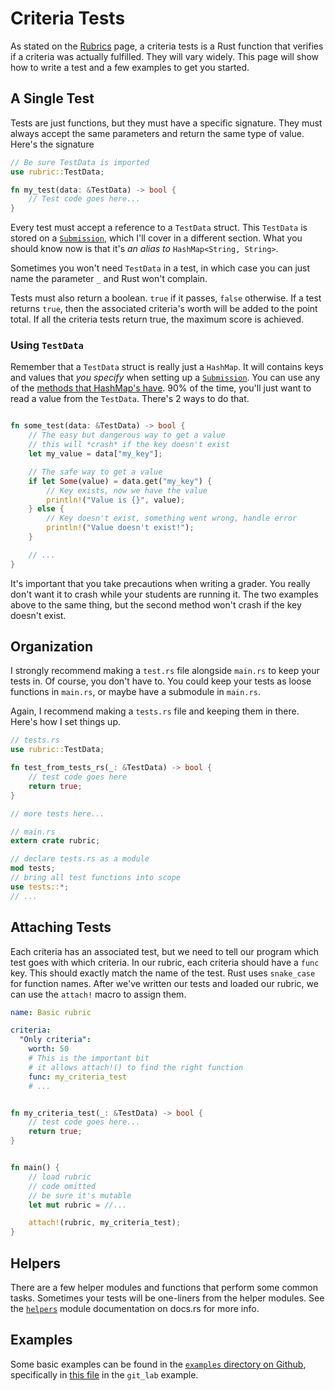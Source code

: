 # Criteria Tests
As stated on the [Rubrics](home.md) page, a criteria tests is a Rust function that verifies if a criteria was actually fulfilled. They will vary widely. This page will show how to write a test and a few examples to get you started.

## A Single Test
Tests are just functions, but they must have a specific signature. They must always accept the same parameters and return the same type of value. Here's the signature

```rust ,noplaypen
// Be sure TestData is imported
use rubric::TestData;

fn my_test(data: &TestData) -> bool {
    // Test code goes here...
}
```

Every test must accept a reference to a `TestData` struct. This `TestData` is stored on a [`Submission`](../submission/home.md), which I'll cover in a different section. What you should know now is that it's *an alias to* `HashMap<String, String>`.

Sometimes you won't need `TestData` in a test, in which case you can just name the parameter `_` and Rust won't complain.

Tests must also return a boolean. `true` if it passes, `false` otherwise. If a test returns `true`, then the associated criteria's worth will be added to the point total. If all the criteria tests return true, the maximum score is achieved.

### Using `TestData`
Remember that a `TestData` struct is really just a `HashMap`. It will contains keys and values that *you specify* when setting up a [`Submission`](../submission/home.md). You can use any of the [methods that HashMap's have](https://doc.rust-lang.org/beta/std/collections/struct.HashMap.html). 90% of the time, you'll just want to read a value from the `TestData`. There's 2 ways to do that.

```rust ,noplaypen

fn some_test(data: &TestData) -> bool {
    // The easy but dangerous way to get a value
    // this will *crash* if the key doesn't exist
    let my_value = data["my_key"];

    // The safe way to get a value
    if let Some(value) = data.get("my_key") {
        // Key exists, now we have the value
        println!("Value is {}", value);
    } else {
        // Key doesn't exist, something went wrong, handle error
        println!("Value doesn't exist!");
    }

    // ...
}
```

It's important that you take precautions when writing a grader. You really don't want it to crash while your students are running it. The two examples above to the same thing, but the second method won't crash if the key doesn't exist.


## Organization
I strongly recommend making a `test.rs` file alongside `main.rs` to keep your tests in. Of course, you don't have to. You could keep your tests as loose functions in `main.rs`, or maybe have a submodule in `main.rs`.

Again, I recommend making a `tests.rs` file and keeping them in there. Here's how I set things up.

```rust ,noplaypen
// tests.rs
use rubric::TestData;

fn test_from_tests_rs(_: &TestData) -> bool {
    // test code goes here
    return true;
}

// more tests here...
```

```rust ,noplaypen
// main.rs
extern crate rubric;

// declare tests.rs as a module
mod tests;
// bring all test functions into scope
use tests::*;
// ...
```



## Attaching Tests
Each criteria has an associated test, but we need to tell our program which test goes with which criteria. In our rubric, each criteria should have a `func` key. This should exactly match the name of the test. Rust uses `snake_case` for function names. After we've written our tests and loaded our rubric, we can use the `attach!` macro to assign them.

```yaml
name: Basic rubric

criteria:
  "Only criteria":
    worth: 50
    # This is the important bit
    # it allows attach!() to find the right function
    func: my_criteria_test
    # ...
```

```rust ,noplaypen

fn my_criteria_test(_: &TestData) -> bool {
    // test code goes here...
    return true;
}


fn main() {
    // load rubric
    // code omitted
    // be sure it's mutable
    let mut rubric = //...

    attach!(rubric, my_criteria_test);
}
```

## Helpers
There are a few helper modules and functions that perform some common tasks. Sometimes your tests will be one-liners from the helper modules. See the [`helpers`](https://docs.rs/rubric/0.11.1/rubric/helpers/index.html) module documentation on docs.rs for more info.


## Examples
Some basic examples can be found in the [`examples` directory on Github](https://github.com/llamicron/rubric/tree/master/examples), specifically in [this file](https://github.com/llamicron/rubric/blob/master/examples/git_lab/src/tests.rs) in the `git_lab` example.
